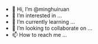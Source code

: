 - 👋 Hi, I’m @minghuiruan
- 👀 I’m interested in ...
- 🌱 I’m currently learning ...
- 💞️ I’m looking to collaborate on ...
- 📫 How to reach me ...

<!---
minghuiruan/minghuiruan is a ✨ special ✨ repository because its `README.md` (this file) appears on your GitHub profile.
You can click the Preview link to take a look at your changes.
--->
